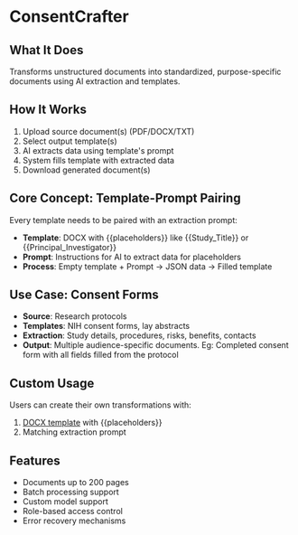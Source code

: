 # ConsentCrafter

## What It Does

Transforms unstructured documents into standardized, purpose-specific documents using AI extraction and templates.

## How It Works

1. Upload source document(s) (PDF/DOCX/TXT)
2. Select output template(s)
3. AI extracts data using template's prompt
4. System fills template with extracted data
5. Download generated document(s)

## Core Concept: Template-Prompt Pairing

Every template needs to be paired with an extraction prompt:

- **Template**: DOCX with {{placeholders}} like {{Study_Title}} or {{Principal_Investigator}}
- **Prompt**: Instructions for AI to extract data for placeholders
- **Process**: Empty template + Prompt → JSON data → Filled template

## Use Case: Consent Forms

- **Source**: Research protocols
- **Templates**: NIH consent forms, lay abstracts
- **Extraction**: Study details, procedures, risks, benefits, contacts
- **Output**: Multiple audience-specific documents. Eg: Completed consent form with all fields filled from the protocol

## Custom Usage

Users can create their own transformations with:

1. [DOCX template](https://www.npmjs.com/package/docx-templates) with {{placeholders}}
2. Matching extraction prompt

## Features

- Documents up to 200 pages
- Batch processing support
- Custom model support
- Role-based access control
- Error recovery mechanisms
